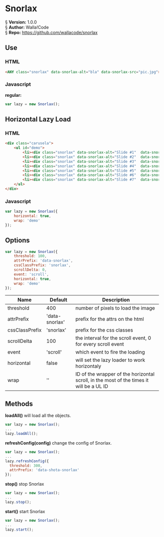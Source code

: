# Snorlax
§    __Version:__ 1.0.0  
§    __Author:__ Walla!Code  
§    __Repo:__ https://github.com/wallacode/snorlax  

## Use
### HTML
```html
<ANY class="snorlax" data-snorlax-alt="bla" data-snorlax-src="pic.jpg"></ANY>
```

### Javascript
__regular:__
```javascript
var lazy = new Snorlax();
```

## Horizontal Lazy Load
### HTML
```html
<div class="carusela">
	<ul id="demo">
		<li><div class="snorlax" data-snorlax-alt="Slide #1"  data-snorlax-src="http://www.walla.co.il/images/apple/common-color-1.png"> </div></li>
		<li><div class="snorlax" data-snorlax-alt="Slide #2"  data-snorlax-src="http://www.walla.co.il/images/apple/common-color-2.png"> </div></li>
		<li><div class="snorlax" data-snorlax-alt="Slide #3"  data-snorlax-src="http://www.walla.co.il/images/apple/common-color-3.png"> </div></li>
		<li><div class="snorlax" data-snorlax-alt="Slide #4"  data-snorlax-src="http://www.walla.co.il/images/apple/common-color-4.png"> </div></li>
		<li><div class="snorlax" data-snorlax-alt="Slide #5"  data-snorlax-src="http://www.walla.co.il/images/apple/common-color-5.png"> </div></li>
		<li><div class="snorlax" data-snorlax-alt="Slide #6"  data-snorlax-src="http://www.walla.co.il/images/apple/common-color-6.png"> </div></li>
		<li><div class="snorlax" data-snorlax-alt="Slide #7"  data-snorlax-src="http://www.walla.co.il/images/apple/common-color-7.png"> </div></li>
	</ul>
</div>
```

### Javascript
```javascript
var lazy = new Snorlax({
	horizontal: true,
	wrap: 'demo'
});
```

## Options
```javascript
var lazy = new Snorlax({
	threshold: 100,
	attrPrefix: 'data-snorlax',
	cssClassPrefix: 'snorlax',
	scrollDelta: 0,
	event: 'scroll',
	horizontal: true,
	wrap: 'demo'
});
```
 Name               | Default        | Description
--------------------|----------------|-------------------
threshold           | 400            | number of pixels to load the image
attrPrefix          | 'data-snorlax' | prefix for the attrs on the html
cssClassPrefix      | 'snorlax'      | prefix for the css classes
scrollDelta         | 100            | the interval for the scroll event, 0 for every scroll event
event               | 'scroll'       | which event to fire the loading
horizontal          | false          | will set the lazy loader to work horizontaly
wrap                | ''             | ID of the wrapper of the horizontal scroll, in the most of the times it will be a UL ID


## Methods

__loadAll()__
will load all the objects.
```javascript
var lazy = new Snorlax();
...
lazy.loadAll();
```

__refreshConfig(config)__
change the config of Snorlax.
```javascript
var lazy = new Snorlax();
...
lazy.refreshConfig({
  threshold: 300,
  attrPrefix: 'data-shota-snorlax'
});
```

__stop()__
stop Snorlax
```javascript
var lazy = new Snorlax();
...
lazy.stop();
```

__start()__
start Snorlax
```javascript
var lazy = new Snorlax();
...
lazy.start();
```